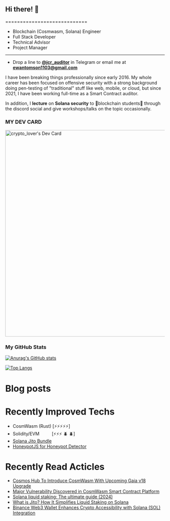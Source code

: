 ## Hi there! 👋 
============================
* Blockchain (Cosmwasm, Solana) Engineer
* Full Stack Developer
* Technical Advisor
* Project Manager
----------------------------------------------------
* Drop a line to **[@jcr_auditor](https://t.me/skeleton1009)** in Telegram or email me at **ewantomson1103@gmail.com**

I have been breaking things professionally since early 2016. My whole career has been focused on offensive security with a strong background doing pen-testing of "traditional" stuff like web, mobile, or cloud, but since 2021, I have been working full-time as a Smart Contract auditor.

In addition, I **lecture** on **Solana security** to 🌱blockchain students🌱 through the discord social and give workshops/talks on the topic occasionally.

### MY DEV CARD
<a href="https://app.daily.dev/skeleton1009"><img src="https://api.daily.dev/devcards/v2/by2TsLm7pBcLrUiU7zSJR.png?type=wide&r=a7d" width="652" alt="crypto_lover's Dev Card"/></a>

### My GitHub Stats

[![Anurag's GitHub stats](https://github-readme-stats.vercel.app/api?username=skeleton1009)](https://github.com/skeleton1009/github-readme-stats)

[![Top Langs](https://github-readme-stats.vercel.app/api/top-langs/?username=skeleton1009&layout=pie)](https://github.com/skeleton1009/github-readme-stats)

# Blog posts
<!-- BLOG-POST-LIST:START -->
<!-- BLOG-POST-LIST:END -->

# Recently Improved Techs
- CosmWasm (Rust) [⚡⚡⚡⚡⚡]
- Solidity/EVM &nbsp;&nbsp;&nbsp;&nbsp;&nbsp;&nbsp;&nbsp;&nbsp;&nbsp;[⚡⚡⚡ 🪲 🪲]
- [Solana Jito Bundle](https://www.jito.wtf)
- [HoneypotJS for Honeypot Detector](https://honeypot.is/)

# Recently Read Acticles
- [Cosmos Hub To Introduce CosmWasm With Upcoming Gaia v18 Upgrade](https://www.binance.com/ar/square/post/2024-06-20-cosmos-hub-to-introduce-cosmwasm-with-upcoming-gaia-v18-upgrade-9715670215690)
- [Major Vulnerability Discovered in CosmWasm Smart Contract Platform](https://www.binance.com/en/square/post/2024-01-15-major-vulnerability-discovered-in-cosmwasm-smart-contract-platform-2770906674530)
- [Solana liquid staking: The ultimate guide (2024)](https://phantom.app/learn/crypto-101/solana-liquid-staking)
- [What is Jito? How It Simplifies Liquid Staking on Solana](https://www.codezeros.com/what-is-jito-how-it-simplifies-liquid-staking-on-solana)
- [Binance Web3 Wallet Enhances Crypto Accessibility with Solana (SOL) Integration](https://blockchain.news/news/binance-web3-wallet-enhances-crypto-accessibility-with-solana-sol-integration)

<!--
**** is a ✨ _special_ ✨ repository because its `README.md` (this file) appears on your GitHub profile.

Here are some ideas to get you started:

- 🔭 I’m currently working on ...
- 🌱 I’m currently learning ...
- 👯 I’m looking to collaborate on ...
- 🤔 I’m looking for help with ...
- 💬 Ask me about ...
- 📫 How to reach me: ...
- 😄 Pronouns: ...
- ⚡ Fun fact: ...
-->
